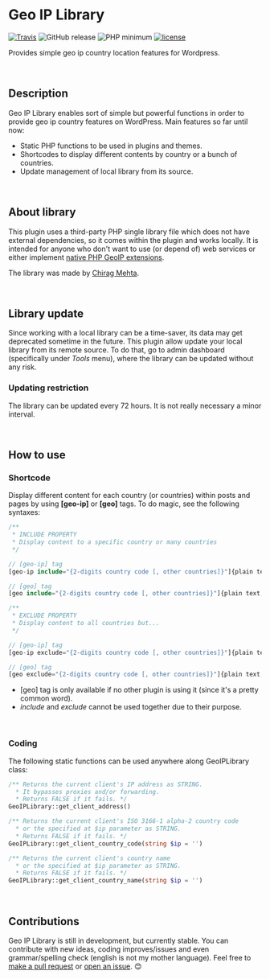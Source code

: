 # Geo IP Library
[![Travis](https://img.shields.io/travis/ricardo-miguel/geo-ip-library.svg)](https://travis-ci.org/ricardo-miguel/geo-ip-library)
![GitHub release](https://img.shields.io/github/release/ricardo-miguel/geo-ip-library.svg)
![PHP minimum](https://img.shields.io/badge/php-%3E%3D%205.3-8892be.svg)
[![license](https://img.shields.io/github/license/ricardo-miguel/geo-ip-library.svg)](https://www.gnu.org/licenses/gpl-3.0-standalone.html)

Provides simple geo ip country location features for Wordpress.

<br />

## Description

Geo IP Library enables sort of simple but powerful functions in order to provide geo ip country features on WordPress. Main features so far until now:
* Static PHP functions to be used in plugins and themes. 
* Shortcodes to display different contents by country or a bunch of countries.
* Update management of local library from its source.

<br />

## About library

This plugin uses a third-party PHP single library file which does not have external dependencies, so it comes within the plugin and works locally. It is intended for anyone who don't want to use (or depend of) web services or either implement [native PHP GeoIP extensions](http://php.net/manual/es/book.geoip.php).

The library was made by [Chirag Mehta](http://chir.ag/projects/geoiploc/).

<br />

## Library update
Since working with a local library can be a time-saver, its data may get deprecated sometime in the future. This plugin allow update your local library from its remote source. To do that, go to admin dashboard (specifically under _Tools_ menu), where the library can be updated without any risk.

### Updating restriction
The library can be updated every 72 hours. It is not really necessary a minor interval.

<br />

## How to use

### Shortcode

Display different content for each country (or countries) within posts and pages by using **[geo-ip]** or **[geo]** tags. To do magic, see the following syntaxes:

```php
/**
 * INCLUDE PROPERTY
 * Display content to a specific country or many countries
 */

// [geo-ip] tag
[geo-ip include="{2-digits country code [, other countries]}"]{plain text, HTML and/or shortcodes}[/geo-ip]

// [geo] tag
[geo include="{2-digits country code [, other countries]}"]{plain text, HTML and/or shortcodes}[/geo]
```
```php
/**
 * EXCLUDE PROPERTY
 * Display content to all countries but...
 */

// [geo-ip] tag
[geo-ip exclude="{2-digits country code [, other countries]}"]{plain text, HTML and/or shortcodes}[/geo-ip]

// [geo] tag
[geo exclude="{2-digits country code [, other countries]}"]{plain text, HTML and/or shortcodes}[/geo]
```

* [geo] tag is only available if no other plugin is using it (since it's a pretty common word).
* *include* and *exclude* cannot be used together due to their purpose.

<br />

### Coding

The following static functions can be used anywhere along GeoIPLibrary class:

```php
/** Returns the current client's IP address as STRING. 
  * It bypasses proxies and/or forwarding. 
  * Returns FALSE if it fails. */
GeoIPLibrary::get_client_address()
```
```php
/** Returns the current client's ISO 3166-1 alpha-2 country code 
  * or the specified at $ip parameter as STRING. 
  * Returns FALSE if it fails. */
GeoIPLibrary::get_client_country_code(string $ip = '')
```
```php
/** Returns the current client's country name 
  * or the specified at $ip parameter as STRING. 
  * Returns FALSE if it fails. */
GeoIPLibrary::get_client_country_name(string $ip = '')
```

<br />

## Contributions
Geo IP Library is still in development, but currently stable. You can contribute with new ideas, coding improves/issues and even grammar/spelling check (english is not my mother language). Feel free to [make a pull request](https://github.com/ricardo-miguel/geo-ip-library/pulls) or [open an issue](https://github.com/ricardo-miguel/geo-ip-library/issues). :blush:
